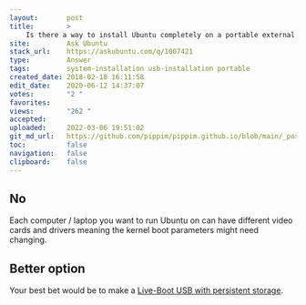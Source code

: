 ```yaml
---
layout:       post
title:        >
    Is there a way to install Ubuntu completely on a portable external HDD and boot into it on any computer/laptop?
site:         Ask Ubuntu
stack_url:    https://askubuntu.com/q/1007421
type:         Answer
tags:         system-installation usb-installation portable
created_date: 2018-02-18 16:11:58
edit_date:    2020-06-12 14:37:07
votes:        "2 "
favorites:    
views:        "262 "
accepted:     
uploaded:     2022-03-06 19:51:02
git_md_url:   https://github.com/pippim/pippim.github.io/blob/main/_posts/2018/2018-02-18-Is-there-a-way-to-install-Ubuntu-completely-on-a-portable-external-HDD-and-boot-into-it-on-any-computer_laptop_.md
toc:          false
navigation:   false
clipboard:    false
---
```


## No

Each computer / laptop you want to run Ubuntu on can have different video cards and drivers meaning the kernel boot parameters might need changing.

## Better option

Your best bet would be to make a [Live-Boot USB with persistent storage][1].


  [1]: https://askubuntu.com/questions/772744/how-to-make-a-live-usb-persistent
